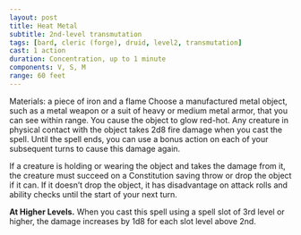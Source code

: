 ```yaml
---
layout: post
title: Heat Metal
subtitle: 2nd-level transmutation
tags: [bard, cleric (forge), druid, level2, transmutation]
cast: 1 action
duration: Concentration, up to 1 minute
components: V, S, M
range: 60 feet
---
```

Materials: a piece of iron and a flame
Choose a manufactured metal object, such as a metal weapon or a suit of heavy or medium metal armor, that you can see within range. You cause the object to glow red-hot. Any creature in physical contact with the object takes 2d8 fire damage when you cast the spell. Until the spell ends, you can use a bonus action on each of your subsequent turns to cause this damage again.

If a creature is holding or wearing the object and takes the damage from it, the creature must succeed on a Constitution saving throw or drop the object if it can. If it doesn’t drop the object, it has disadvantage on attack rolls and ability checks until the start of your next turn.

**At Higher Levels.** When you cast this spell using a spell slot of 3rd level or higher, the damage increases by 1d8 for each slot level above 2nd.